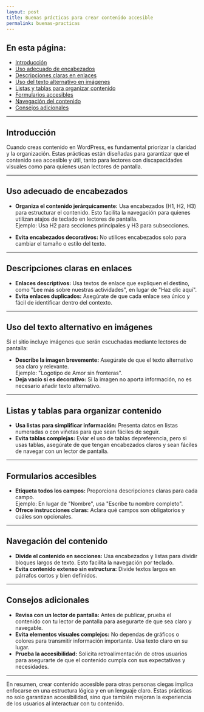 ```yaml
---
layout: post
title: Buenas prácticas para crear contenido accesible
permalink: buenas-practicas
---
```


## En esta página:

- [Introducción](#introducción)
- [Uso adecuado de encabezados](#uso-adecuado-de-encabezados)
- [Descripciones claras en enlaces](#descripciones-claras-en-enlaces)
- [Uso del texto alternativo en imágenes](#uso-del-texto-alternativo-en-imágenes)
- [Listas y tablas para organizar contenido](#listas-y-tablas-para-organizar-contenido)
- [Formularios accesibles](#formularios-accesibles)
- [Navegación del contenido](#navegación-del-contenido)
- [Consejos adicionales](#consejos-adicionales)

---

## Introducción

Cuando creas contenido en WordPress, es fundamental priorizar la claridad y la organización. Estas prácticas están diseñadas para garantizar que el contenido sea accesible y útil, tanto para lectores con discapacidades visuales como para quienes usan lectores de pantalla.

---

## Uso adecuado de encabezados

- **Organiza el contenido jerárquicamente:** Usa encabezados (H1, H2, H3) para estructurar el contenido. Esto facilita la navegación para quienes utilizan atajos de teclado en lectores de pantalla.  
  Ejemplo: Usa H2 para secciones principales y H3 para subsecciones.

- **Evita encabezados decorativos:** No utilices encabezados solo para cambiar el tamaño o estilo del texto.

---

## Descripciones claras en enlaces

- **Enlaces descriptivos:** Usa textos de enlace que expliquen el destino, como "Lee más sobre nuestras actividades", en lugar de "Haz clic aquí".  
- **Evita enlaces duplicados:** Asegúrate de que cada enlace sea único y fácil de identificar dentro del contexto.

---

## Uso del texto alternativo en imágenes

Si el sitio incluye imágenes que serán escuchadas mediante lectores de pantalla:

- **Describe la imagen brevemente:** Asegúrate de que el texto alternativo sea claro y relevante.  
  Ejemplo: "Logotipo de Amor sin fronteras".  
- **Deja vacío si es decorativo:** Si la imagen no aporta información, no es necesario añadir texto alternativo.

---

## Listas y tablas para organizar contenido

- **Usa listas para simplificar información:** Presenta datos en listas numeradas o con viñetas para que sean fáciles de seguir.  
- **Evita tablas complejas:** Eviar el uso de tablas depreferencia, pero si usas tablas, asegúrate de que tengan encabezados claros y sean fáciles de navegar con un lector de pantalla.

---

## Formularios accesibles

- **Etiqueta todos los campos:** Proporciona descripciones claras para cada campo.  
  Ejemplo: En lugar de "Nombre", usa "Escribe tu nombre completo".  
- **Ofrece instrucciones claras:** Aclara qué campos son obligatorios y cuáles son opcionales.

---

## Navegación del contenido

- **Divide el contenido en secciones:** Usa encabezados y listas para dividir bloques largos de texto. Esto facilita la navegación por teclado.  
- **Evita contenido extenso sin estructura:** Divide textos largos en párrafos cortos y bien definidos.

---

## Consejos adicionales

- **Revisa con un lector de pantalla:** Antes de publicar, prueba el contenido con tu lector de pantalla para asegurarte de que sea claro y navegable.  
- **Evita elementos visuales complejos:** No dependas de gráficos o colores para transmitir información importante. Usa texto claro en su lugar.  
- **Prueba la accesibilidad:** Solicita retroalimentación de otros usuarios para asegurarte de que el contenido cumpla con sus expectativas y necesidades.

---

En resumen, crear contenido accesible para otras personas ciegas implica enfocarse en una estructura lógica y en un lenguaje claro. Estas prácticas no solo garantizan accesibilidad, sino que también mejoran la experiencia de los usuarios al interactuar con tu contenido.
